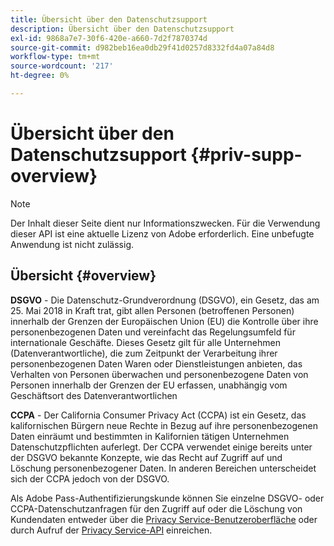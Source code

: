 ```yaml
---
title: Übersicht über den Datenschutzsupport
description: Übersicht über den Datenschutzsupport
exl-id: 9868a7e7-30f6-420e-a660-7d2f7870374d
source-git-commit: d982beb16ea0db29f41d0257d8332fd4a07a84d8
workflow-type: tm+mt
source-wordcount: '217'
ht-degree: 0%

---
```


# Übersicht über den Datenschutzsupport {#priv-supp-overview}

>[!NOTE]
>
>Der Inhalt dieser Seite dient nur Informationszwecken. Für die Verwendung dieser API ist eine aktuelle Lizenz von Adobe erforderlich. Eine unbefugte Anwendung ist nicht zulässig.

## Übersicht {#overview}

**DSGVO** - Die Datenschutz-Grundverordnung (DSGVO), ein Gesetz, das am 25. Mai 2018 in Kraft trat, gibt allen Personen (betroffenen Personen) innerhalb der Grenzen der Europäischen Union (EU) die Kontrolle über ihre personenbezogenen Daten und vereinfacht das Regelungsumfeld für internationale Geschäfte. Dieses Gesetz gilt für alle Unternehmen (Datenverantwortliche), die zum Zeitpunkt der Verarbeitung ihrer personenbezogenen Daten Waren oder Dienstleistungen anbieten, das Verhalten von Personen überwachen und personenbezogene Daten von Personen innerhalb der Grenzen der EU erfassen, unabhängig vom Geschäftsort des Datenverantwortlichen

**CCPA** - Der California Consumer Privacy Act (CCPA) ist ein Gesetz, das kalifornischen Bürgern neue Rechte in Bezug auf ihre personenbezogenen Daten einräumt und bestimmten in Kalifornien tätigen Unternehmen Datenschutzpflichten auferlegt. Der CCPA verwendet einige bereits unter der DSGVO bekannte Konzepte, wie das Recht auf Zugriff auf und Löschung personenbezogener Daten. In anderen Bereichen unterscheidet sich der CCPA jedoch von der DSGVO.

Als Adobe Pass-Authentifizierungskunde können Sie einzelne DSGVO- oder CCPA-Datenschutzanfragen für den Zugriff auf oder die Löschung von Kundendaten entweder über die [Privacy Service-Benutzeroberfläche](https://www.adobe.io/apis/experiencecloud/gdpr/docs/alldocs.html#!api-specification/markdown/narrative/tutorials/privacy_service_tutorial/privacy_service_ui_tutorial.md) oder durch Aufruf der [Privacy Service-API](https://www.adobe.io/apis/experiencecloud/gdpr/docs/alldocs.html#!api-specification/markdown/narrative/tutorials/privacy_service_tutorial/privacy_service_api_tutorial.md) einreichen.

<!--

>[!MORELIKETHIS]
>
>* [Privacy Services Overview](https://www.adobe.io/apis/experiencecloud/gdpr/docs/alldocs.html#!api-specification/markdown/narrative/technical_overview/privacy_service_overview/privacy_service_overview.md)
>* [Privacy Service API documentation](https://www.adobe.io/apis/experiencecloud/gdpr.html)
-->
